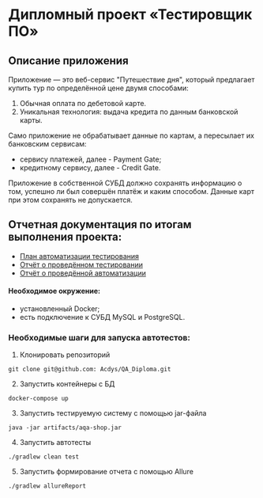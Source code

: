 # Дипломный проект «Тестировщик ПО»

## Описание приложения
Приложение — это веб-сервис "Путешествие дня", который предлагает купить тур по определённой цене двумя способами:

1. Обычная оплата по дебетовой карте.
2. Уникальная технология: выдача кредита по данным банковской карты.

Само приложение не обрабатывает данные по картам, а пересылает их банковским сервисам:

- сервису платежей, далее - Payment Gate;
- кредитному сервису, далее - Credit Gate.

Приложение в собственной СУБД должно сохранять информацию о том, успешно ли был совершён платёж и каким способом. Данные карт при этом сохранять не допускается.

## Отчетная документация по итогам выполнения проекта: 

- [План автоматизации тестирования](https://github.com/Acdys/QA_Diploma/blob/main/docs/Plan.md)
- [Отчёт о проведённом тестировании]( https://github.com/Acdys/QA_Diploma/blob/main/docs/Report.md)
- [Отчёт о проведённой автоматизации]( https://github.com/Acdys/QA_Diploma/blob/main/docs/Summary.md)

#### Необходимое окружение:
- установленный Docker;
- есть подключение к СУБД MySQL и PostgreSQL.

### Необходимые шаги для запуска автотестов:

1.	Клонировать репозиторий 
```
git clone git@github.com: Acdys/QA_Diploma.git
```
2.	Запустить контейнеры с БД
```
docker-compose up
```
3.	Запустить тестируемую систему с помощью jar-файла
```  
java -jar artifacts/aqa-shop.jar 
```

4.	Запустить автотесты 
```
./gradlew clean test 
```

5.	Запустить формирование отчета с помощью Allure 
```
./gradlew allureReport
```
